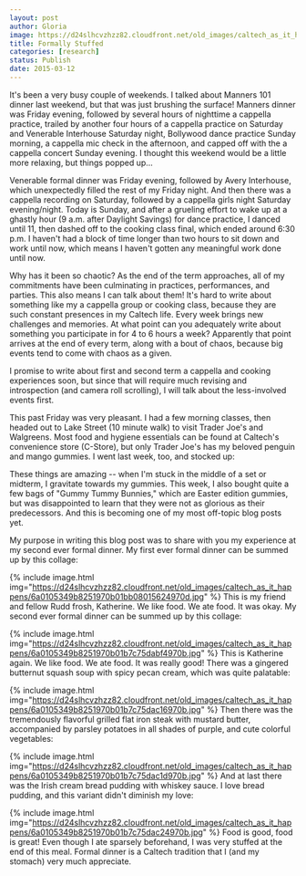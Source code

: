 ```yaml
---
layout: post
author: Gloria
image: https://d24slhcvzhzz82.cloudfront.net/old_images/caltech_as_it_happens/6a0105349b8251970b01b8d0e6c92a970c.jpg
title: Formally Stuffed
categories: [research]
status: Publish
date: 2015-03-12
---
```



It's been a very busy couple of weekends. I talked about Manners 101 dinner last weekend, but that was just brushing the surface! Manners dinner was Friday evening, followed by several hours of nighttime a cappella practice, trailed by another four hours of a cappella practice on Saturday and Venerable Interhouse Saturday night, Bollywood dance practice Sunday morning, a cappella mic check in the afternoon, and capped off with the a cappella concert Sunday evening. I thought this weekend would be a little more relaxing, but things popped up... 

Venerable formal dinner was Friday evening, followed by Avery Interhouse, which unexpectedly filled the rest of my Friday night. And then there was a cappella recording on Saturday, followed by a cappella girls night Saturday evening/night. Today is Sunday, and after a grueling effort to wake up at a ghastly hour (9 a.m. after Daylight Savings) for dance practice, I danced until 11, then dashed off to the cooking class final, which ended around 6:30 p.m. I haven't had a block of time longer than two hours to sit down and work until now, which means I haven't gotten any meaningful work done until now.

Why has it been so chaotic? As the end of the term approaches, all of my commitments have been culminating in practices, performances, and parties. This also means I can talk about them! It's hard to write about something like my a cappella group or cooking class, because they are such constant presences in my Caltech life. Every week brings new challenges and memories. At what point can you adequately write about something you participate in for 4 to 6 hours a week? Apparently that point arrives at the end of every term, along with a bout of chaos, because big events tend to come with chaos as a given. 

I promise to write about first and second term a cappella and cooking experiences soon, but since that will require much revising and introspection (and camera roll scrolling), I will talk about the less-involved events first. 

This past Friday was very pleasant. I had a few morning classes, then headed out to Lake Street (10 minute walk) to visit Trader Joe's and Walgreens. Most food and hygiene essentials can be found at Caltech's convenience store (C-Store), but only Trader Joe's has my beloved penguin and mango gummies. I went last week, too, and stocked up:

These things are amazing -- when I'm stuck in the middle of a set or midterm, I gravitate towards my gummies. This week, I also bought quite a few bags of "Gummy Tummy Bunnies," which are Easter edition gummies, but was disappointed to learn that they were not as glorious as their predecessors. And this is becoming one of my most off-topic blog posts yet. 

My purpose in writing this blog post was to share with you my experience at my second ever formal dinner. My first ever formal dinner can be summed up by this collage:

{% include image.html img="https://d24slhcvzhzz82.cloudfront.net/old_images/caltech_as_it_happens/6a0105349b8251970b01bb08015624970d.jpg" %}
This is my friend and fellow Rudd frosh, Katherine. We like food. We ate food. It was okay. My second ever formal dinner can be summed up by this collage:

{% include image.html img="https://d24slhcvzhzz82.cloudfront.net/old_images/caltech_as_it_happens/6a0105349b8251970b01b7c75dabf4970b.jpg" %}
This is Katherine again. We like food. We ate food. It was really good! There was a gingered butternut squash soup with spicy pecan cream, which was quite palatable:

{% include image.html img="https://d24slhcvzhzz82.cloudfront.net/old_images/caltech_as_it_happens/6a0105349b8251970b01b7c75dac16970b.jpg" %}
Then there was the tremendously flavorful grilled flat iron steak with mustard butter, accompanied by parsley potatoes in all shades of purple, and cute colorful vegetables:

{% include image.html img="https://d24slhcvzhzz82.cloudfront.net/old_images/caltech_as_it_happens/6a0105349b8251970b01b7c75dac1d970b.jpg" %}
And at last there was the Irish cream bread pudding with whiskey sauce. I love bread pudding, and this variant didn't diminish my love:

{% include image.html img="https://d24slhcvzhzz82.cloudfront.net/old_images/caltech_as_it_happens/6a0105349b8251970b01b7c75dac24970b.jpg" %}
Food is good, food is great! Even though I ate sparsely beforehand, I was very stuffed at the end of this meal. Formal dinner is a Caltech tradition that I (and my stomach) very much appreciate.

